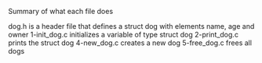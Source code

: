 Summary of what each file does

dog.h is a header file that defines a struct dog with elements name, age and owner
1-init_dog.c initializes a variable of type struct dog
2-print_dog.c prints the struct dog
4-new_dog.c creates a new dog
5-free_dog.c frees all dogs
